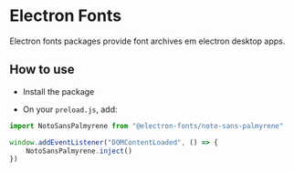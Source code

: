 # Electron Fonts

Electron fonts packages provide font archives em electron desktop apps.

## How to use

* Install the package

* On your `preload.js`, add:

```ts
import NotoSansPalmyrene from "@electron-fonts/noto-sans-palmyrene"

window.addEventListener("DOMContentLoaded", () => {
    NotoSansPalmyrene.inject()
})
```